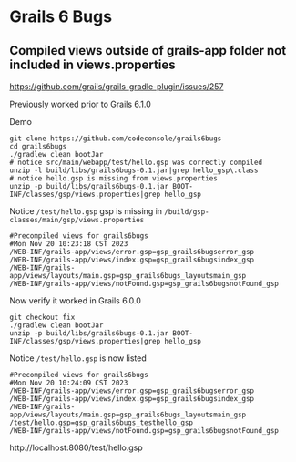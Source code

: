 # Grails 6 Bugs 

## Compiled views outside of grails-app folder not included in views.properties

https://github.com/grails/grails-gradle-plugin/issues/257

Previously worked prior to Grails 6.1.0

Demo
```
git clone https://github.com/codeconsole/grails6bugs
cd grails6bugs
./gradlew clean bootJar
# notice src/main/webapp/test/hello.gsp was correctly compiled
unzip -l build/libs/grails6bugs-0.1.jar|grep hello_gsp\.class
# notice hello.gsp is missing from views.properties
unzip -p build/libs/grails6bugs-0.1.jar BOOT-INF/classes/gsp/views.properties|grep hello_gsp
```

Notice `/test/hello.gsp` gsp is missing in `/build/gsp-classes/main/gsp/views.properties`
```
#Precompiled views for grails6bugs
#Mon Nov 20 10:23:18 CST 2023
/WEB-INF/grails-app/views/error.gsp=gsp_grails6bugserror_gsp
/WEB-INF/grails-app/views/index.gsp=gsp_grails6bugsindex_gsp
/WEB-INF/grails-app/views/layouts/main.gsp=gsp_grails6bugs_layoutsmain_gsp
/WEB-INF/grails-app/views/notFound.gsp=gsp_grails6bugsnotFound_gsp
```

Now verify it worked in Grails 6.0.0
```
git checkout fix
./gradlew clean bootJar
unzip -p build/libs/grails6bugs-0.1.jar BOOT-INF/classes/gsp/views.properties|grep hello_gsp
```

Notice `/test/hello.gsp` is now listed 
```
#Precompiled views for grails6bugs
#Mon Nov 20 10:24:09 CST 2023
/WEB-INF/grails-app/views/error.gsp=gsp_grails6bugserror_gsp
/WEB-INF/grails-app/views/index.gsp=gsp_grails6bugsindex_gsp
/WEB-INF/grails-app/views/layouts/main.gsp=gsp_grails6bugs_layoutsmain_gsp
/test/hello.gsp=gsp_grails6bugs_testhello_gsp
/WEB-INF/grails-app/views/notFound.gsp=gsp_grails6bugsnotFound_gsp
```

http://localhost:8080/test/hello.gsp



